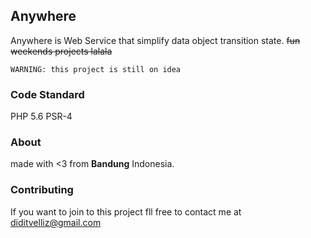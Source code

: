 ## Anywhere
Anywhere is Web Service that simplify data object transition state. 
~~fun weekends projects lalala~~
```
WARNING: this project is still on idea
```

### Code Standard
PHP 5.6
PSR-4

### About
made with <3 from **Bandung** Indonesia.

### Contributing
If you want to join to this project fll free to contact me at diditvelliz@gmail.com

